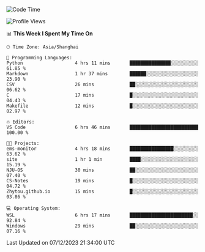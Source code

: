 <!--START_SECTION:waka-->
![Code Time](http://img.shields.io/badge/Code%20Time-1%2C422%20hrs%2050%20mins-blue)

![Profile Views](http://img.shields.io/badge/Profile%20Views-0-blue)

📊 **This Week I Spent My Time On** 

```text
🕑︎ Time Zone: Asia/Shanghai

💬 Programming Languages: 
Python                   4 hrs 11 mins       ███████████████░░░░░░░░░░   61.85 % 
Markdown                 1 hr 37 mins        ██████░░░░░░░░░░░░░░░░░░░   23.90 % 
CSV                      26 mins             ██░░░░░░░░░░░░░░░░░░░░░░░   06.62 % 
C                        17 mins             █░░░░░░░░░░░░░░░░░░░░░░░░   04.43 % 
Makefile                 12 mins             █░░░░░░░░░░░░░░░░░░░░░░░░   02.97 % 

🔥 Editors: 
VS Code                  6 hrs 46 mins       █████████████████████████   100.00 % 

🐱‍💻 Projects: 
ems-monitor              4 hrs 18 mins       ████████████████░░░░░░░░░   63.62 % 
site                     1 hr 1 min          ████░░░░░░░░░░░░░░░░░░░░░   15.19 % 
NJU-OS                   30 mins             ██░░░░░░░░░░░░░░░░░░░░░░░   07.40 % 
CS-Notes                 19 mins             █░░░░░░░░░░░░░░░░░░░░░░░░   04.72 % 
Zhytou.github.io         15 mins             █░░░░░░░░░░░░░░░░░░░░░░░░   03.86 % 

💻 Operating System: 
WSL                      6 hrs 17 mins       ███████████████████████░░   92.84 % 
Windows                  29 mins             ██░░░░░░░░░░░░░░░░░░░░░░░   07.16 % 
```


 Last Updated on 07/12/2023 21:34:00 UTC
<!--END_SECTION:waka-->